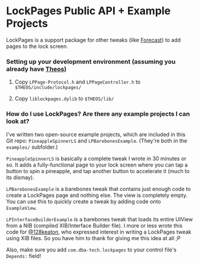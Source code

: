 LockPages Public API + Example Projects
=======================================

LockPages is a support package for other tweaks (like [Forecast](https://cydia.angelxwind.net/dba-tech/?page/com.dba-tech.forecast)) to add pages to the lock screen.

### Setting up your development environment (assuming you already have [Theos](https://github.com/theos/theos))

1. Copy `LPPage-Protocol.h` and `LPPageController.h` to `$THEOS/include/lockpages/`

1. Copy `liblockpages.dylib` to `$THEOS/lib/`

### How do I use LockPages? Are there any example projects I can look at?

I've written two open-source example projects, which are included in this Git repo: `PineappleSpinnerLS` and `LPBarebonesExample`. (They're both in the `examples/` subfolder.)

`PineappleSpinnerLS` is basically a complete tweak I wrote in 30 minutes or so. It adds a fully-functional page to your lock screen where you can tap a button to spin a pineapple, and tap another button to accelerate it (much to its dismay).

`LPBarebonesExample` is a barebones tweak that contains just enough code to create a LockPages page and nothing else. The view is completely empty. You can use this to quickly create a tweak by adding code onto `ExampleView`.

`LPInterfaceBuilderExample` is a barebones tweak that loads its entire UIView from a NIB (compiled XIB/Interface Builder file). I more or less wrote this code for [@128keaton](https://twitter.com/128keaton), who expressed interest in writing a LockPages tweak using XIB files. So you have him to thank for giving me this idea at all ;P

Also, make sure you add `com.dba-tech.lockpages` to your control file's `Depends:` field!